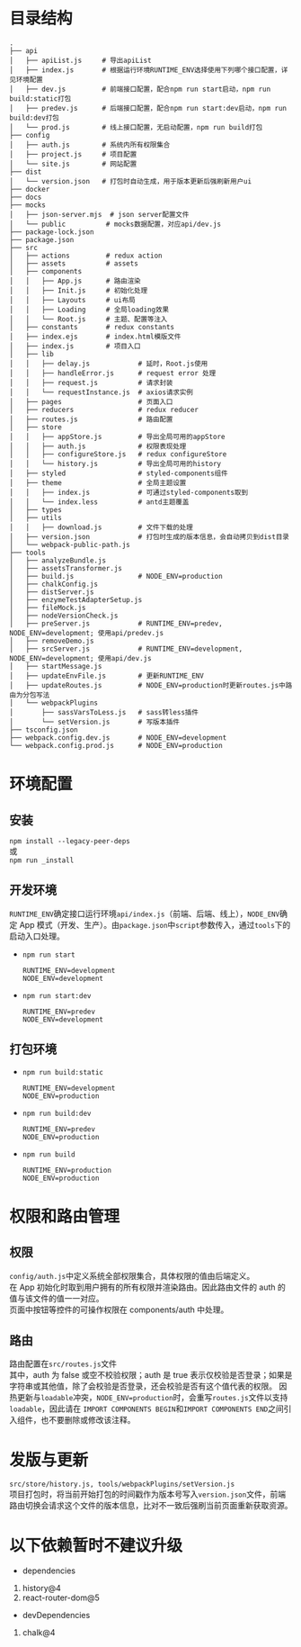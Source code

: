 # 目录结构

```
.
├── api
│   ├── apiList.js     # 导出apiList
│   ├── index.js       # 根据运行环境RUNTIME_ENV选择使用下列哪个接口配置，详见环境配置
│   ├── dev.js         # 前端接口配置，配合npm run start启动，npm run build:static打包
│   ├── predev.js      # 后端接口配置，配合npm run start:dev启动，npm run build:dev打包
│   └── prod.js        # 线上接口配置，无启动配置，npm run build打包
├── config
│   ├── auth.js        # 系统内所有权限集合
│   ├── project.js     # 项目配置
│   └── site.js        # 网站配置
├── dist
│   └── version.json   # 打包时自动生成，用于版本更新后强刷新用户ui
├── docker
├── docs
├── mocks
│   ├── json-server.mjs  # json server配置文件
│   └── public          # mocks数据配置，对应api/dev.js
├── package-lock.json
├── package.json
├── src
│   ├── actions         # redux action
│   ├── assets          # assets
│   ├── components
│   │   ├── App.js      # 路由渲染
│   │   ├── Init.js     # 初始化处理
│   │   ├── Layouts     # ui布局
│   │   ├── Loading     # 全局loading效果
│   │   └── Root.js     # 主题、配置等注入
│   ├── constants       # redux constants
│   ├── index.ejs       # index.html模版文件
│   ├── index.js        # 项目入口
│   ├── lib
│   │   ├── delay.js            # 延时，Root.js使用
│   │   ├── handleError.js      # request error 处理
│   │   ├── request.js          # 请求封装
│   │   └── requestInstance.js  # axios请求实例
│   ├── pages                   # 页面入口
│   ├── reducers                # redux reducer
│   ├── routes.js               # 路由配置
│   ├── store
│   │   ├── appStore.js         # 导出全局可用的appStore
│   │   ├── auth.js             # 权限表现处理
│   │   ├── configureStore.js   # redux configureStore
│   │   └── history.js          # 导出全局可用的history
│   ├── styled                  # styled-components组件
│   ├── theme                   # 全局主题设置
│   │   ├── index.js            # 可通过styled-components取到
│   │   └── index.less          # antd主题覆盖
│   ├── types
│   ├── utils
│   │   ├── download.js         # 文件下载的处理
│   ├── version.json            # 打包时生成的版本信息，会自动拷贝到dist目录
│   └── webpack-public-path.js
├── tools
│   ├── analyzeBundle.js
│   ├── assetsTransformer.js
│   ├── build.js                # NODE_ENV=production
│   ├── chalkConfig.js
│   ├── distServer.js
│   ├── enzymeTestAdapterSetup.js
│   ├── fileMock.js
│   ├── nodeVersionCheck.js
│   ├── preServer.js            # RUNTIME_ENV=predev, NODE_ENV=development; 使用api/predev.js
│   ├── removeDemo.js
│   ├── srcServer.js            # RUNTIME_ENV=development, NODE_ENV=development; 使用api/dev.js
│   ├── startMessage.js
│   ├── updateEnvFile.js        # 更新RUNTIME_ENV
│   ├── updateRoutes.js         # NODE_ENV=production时更新routes.js中路由为分包写法
│   └── webpackPlugins
│       ├── sassVarsToLess.js   # sass转less插件
│       └── setVersion.js       # 写版本插件
├── tsconfig.json
├── webpack.config.dev.js       # NODE_ENV=development
└── webpack.config.prod.js      # NODE_ENV=production
```

# 环境配置

## 安装  
`npm install --legacy-peer-deps`  
或  
`npm run _install`

## 开发环境

`RUNTIME_ENV`确定接口运行环境`api/index.js`（前端、后端、线上），`NODE_ENV`确定 App 模式（开发、生产）。由`package.json`中`script`参数传入，通过`tools`下的启动入口处理。

- `npm run start`
  ```
  RUNTIME_ENV=development
  NODE_ENV=development
  ```
- `npm run start:dev`
  ```
  RUNTIME_ENV=predev
  NODE_ENV=development
  ```

## 打包环境

- `npm run build:static`
  ```
  RUNTIME_ENV=development
  NODE_ENV=production
  ```
- `npm run build:dev`
  ```
  RUNTIME_ENV=predev
  NODE_ENV=production
  ```
- `npm run build`
  ```
  RUNTIME_ENV=production
  NODE_ENV=production
  ```

# 权限和路由管理

## 权限

`config/auth.js`中定义系统全部权限集合，具体权限的值由后端定义。  
在 App 初始化时取到用户拥有的所有权限并渲染路由。因此路由文件的 auth 的值与该文件的值一一对应。  
页面中按钮等控件的可操作权限在 components/auth 中处理。

## 路由

路由配置在`src/routes.js`文件  
其中，auth 为 false 或空不校验权限；auth 是 true 表示仅校验是否登录；如果是字符串或其他值，除了会校验是否登录，还会校验是否有这个值代表的权限。
因热更新与`loadable`冲突，`NODE_ENV=production`时，会重写`routes.js`文件以支持`loadable`，因此请在 `IMPORT COMPONENTS BEGIN`和`IMPORT COMPONENTS END`之间引入组件，也不要删除或修改该注释。

# 发版与更新

`src/store/history.js, tools/webpackPlugins/setVersion.js`  
项目打包时，将当前开始打包的时间戳作为版本号写入`version.json`文件，前端路由切换会请求这个文件的版本信息，比对不一致后强刷当前页面重新获取资源。

# 以下依赖暂时不建议升级

- dependencies

1. history@4
2. react-router-dom@5

- devDependencies

1. chalk@4
